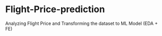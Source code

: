 # Flight-Price-prediction
Analyzing Flight Price and Transforming the dataset to ML Model (EDA + FE)
